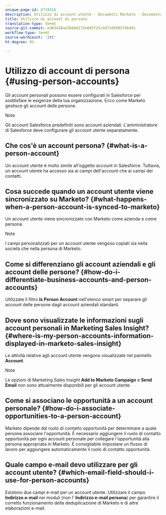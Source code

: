 ```yaml
---
unique-page-id: 4719316
description: Utilizzo di account utente - Documenti Marketo - Documentazione prodotto
title: Utilizzo di account di persona
translation-type: tm+mt
source-git-commit: ed83438ae5660d172e845f25c4d72d599574bd91
workflow-type: tm+mt
source-wordcount: '291'
ht-degree: 0%

---
```



# Utilizzo di account di persona {#using-person-accounts}

Gli account personali possono essere configurati in Salesforce per soddisfare le esigenze della tua organizzazione. Ecco come Marketo gestisce gli account delle persone.

>[!NOTE]
>
>Gli account Salesforce predefiniti sono account aziendali. L&#39;amministratore di Salesforce deve configurare gli account utente separatamente.

## Che cos&#39;è un account persona? {#what-is-a-person-account}

Un account utente è molto simile all&#39;oggetto account in Salesforce. Tuttavia, un account utente ha accesso sia ai campi dell&#39;account che ai campi dei contatti.

## Cosa succede quando un account utente viene sincronizzato su Marketo? {#what-happens-when-a-person-account-is-synced-to-marketo}

Un account utente viene sincronizzato con Marketo come azienda e come persona.

>[!NOTE]
>
>I campi personalizzati per un account utente vengono copiati sia nella società che nella persona di Marketo.

## Come si differenziano gli account aziendali e gli account delle persone? {#how-do-i-differentiate-business-accounts-and-person-accounts}

Utilizzate il filtro **Is Person Account** nell&#39;elenco smart per separare gli account delle persone dagli account aziendali standard.

## Dove sono visualizzate le informazioni sugli account personali in Marketing Sales Insight? {#where-is-my-person-accounts-information-displayed-in-marketo-sales-insight}

Le attività relative agli account utente vengono visualizzate nel pannello **Account**.

>[!NOTE]
>
>Le opzioni di Marketing Sales Insight **Add to Marketo Campaign** e **Send Email** non sono attualmente disponibili per gli account utente.

## Come si associano le opportunità a un account personale? {#how-do-i-associate-opportunities-to-a-person-account}

Marketo dipende dal ruolo di contatto opportunità per determinare a quale persona associare l&#39;opportunità. È necessario aggiungere il ruolo di contatto opportunità per ogni account personale per collegare l&#39;opportunità alla persona appropriata in Marketo. È consigliabile impostare un flusso di lavoro per aggiungere automaticamente il ruolo di contatto opportunità.

## Quale campo e-mail devo utilizzare per gli account utente? {#which-email-field-should-i-use-for-person-accounts}

Esistono due campi e-mail per un account utente. Utilizzare il campo **Indirizzo e-mail** nei moduli (non l&#39; **Indirizzo e-mail persona**) per garantire il corretto funzionamento della deduplicazione di Marketo e di altre elaborazioni e-mail.
